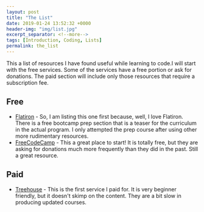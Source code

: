```yaml
---
layout: post
title: "The List"
date: 2019-01-24 13:52:32 +0000
header-img: "img/list.jpg"
excerpt_separator: <!--more-->
tags: [Introduction, Coding, Lists]
permalink: the_list
---
```


This a list of resources I have found useful while learning to code.<!--more-->I will start with the free services. Some of the services have a free portion or ask for donations. The paid section will include only those resources that require a subscription fee.

## Free

- [Flatiron](https://learn.co/) - So, I am listing this one first because, well, I love Flatiron. There is a free bootcamp prep section that is a teaser for the curriculum in the actual program. I only attempted the prep course after using other more rudimentary resources.
- [FreeCodeCamp](https://www.freecodecamp.org/) - This a great place to start! It is totally free, but they are asking for donations much more frequently than they did in the past. Still a great resource.

## Paid

- [Treehouse](https://teamtreehouse.com/) - This is the first service I paid for. It is very beginner friendly, but it doesn't skimp on the content. They are a bit slow in producing updated courses.
